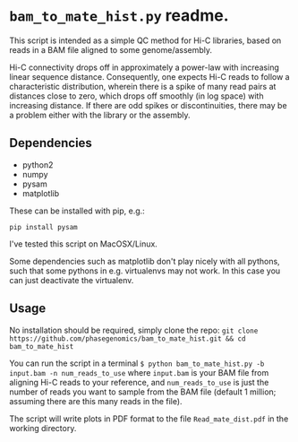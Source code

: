# `bam_to_mate_hist.py` readme.

This script is intended as a simple QC method for Hi-C libraries, based on reads in a BAM file aligned to some genome/assembly. 

Hi-C connectivity drops off in approximately a power-law with increasing linear sequence distance. Consequently, one expects Hi-C reads to follow a characteristic distribution, wherein there is a spike of many read pairs at distances close to zero, which drops off smoothly (in log space) with increasing distance. If there are odd spikes or discontinuities, there may be a problem either with the library or the assembly.

## Dependencies
* python2
* numpy
* pysam
* matplotlib

These can be installed with pip, e.g.:

`pip install pysam`

I've tested this script on MacOSX/Linux. 

Some dependencies such as matplotlib don't play nicely with all pythons, such that some pythons in e.g. virtualenvs may not work. In this case you can just deactivate the virtualenv. 

## Usage
No installation should be required, simply clone the repo:
`git clone https://github.com/phasegenomics/bam_to_mate_hist.git && cd bam_to_mate_hist`

You can run the script in a terminal
`$ python bam_to_mate_hist.py -b input.bam -n num_reads_to_use`
where `input.bam` is your BAM file from aligning Hi-C reads to your reference, and `num_reads_to_use` is just the number of reads you want to sample from the BAM file (default 1 million; assuming there are this many reads in the file). 

The script will write plots in PDF format to the file `Read_mate_dist.pdf` in the working directory.
